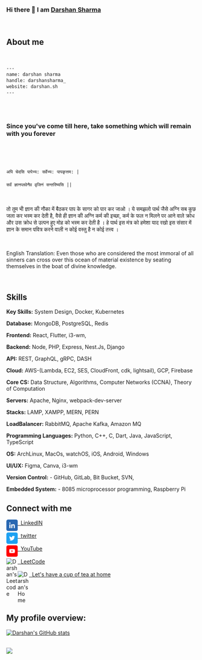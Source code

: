 ### Hi there 👋 I am [Darshan Sharma](https://darshan.sh)
<br>

## About me
<br>

```
---
name: darshan sharma
handle: darshansharma_
website: darshan.sh
---
```

<br><br>
### Since you've come till here, take something which will remain with you forever
<br><br>
<div>
<code>
अपि चेदसि पापेभ्य: सर्वेभ्य: पापकृत्तम: |<br>
सर्वं ज्ञानप्लवेनैव वृजिनं सन्तरिष्यसि ||
</code>
<br><br>
<p>
तो तुम भी ज्ञान की नौका में बैठकर पाप के सागर को पार कर जाओ । ये समझलो पार्थ जैसे अग्नि सब कुछ जला कर भस्म कर देती है, वैसे ही ज्ञान की अग्नि कर्म की इच्छा, कर्म के फल न मिलने पर आने वाले क्रोध और उस क्रोध से उत्पन हुए मोह को भस्म कर देती है । हे पार्थ इस मंत्र को हमेशा याद रखो इस संसार में ज्ञान के समान पवित्र करने वाली न कोई वस्तु है न कोई तत्त्व ।
</p><br>  
<p>
English Translation: Even those who are considered the most immoral of all sinners can cross over this ocean of material existence by seating themselves in the boat of divine knowledge.
</p>

</h4>
</div>

<br />

## Skills <br>
  
**Key Skills:** System Design, Docker, Kubernetes  
  
**Database:** MongoDB, PostgreSQL, Redis   
  
**Frontend:** React, Flutter, i3-wm,     
  
**Backend:** Node, PHP, Express, Nest.Js, Django   
  
**API:** REST, GraphQL, gRPC, DASH  
  
**Cloud:** AWS-(Lambda, EC2, SES, CloudFront, cdk, lightsail), GCP, Firebase  
  
**Core CS:** Data Structure, Algorithms, Computer Networks (CCNA), Theory of Computation 
  
**Servers:** Apache, Nginx, webpack-dev-server  
  
**Stacks:** LAMP, XAMPP, MERN, PERN  
  
**LoadBalancer:** RabbitMQ, Apache Kafka, Amazon MQ  
  
**Programming Languages:** Python, C++, C, Dart, Java, JavaScript, TypeScript  
  
**OS:** ArchLinux, MacOs, watchOS, iOS, Android, Windows  
  
**UI/UX:** Figma, Canva, i3-wm  
  
**Version Control:** - GitHub, GitLab, Bit Bucket, SVN,   
  
**Embedded System:** - 8085 microprocessor programming, Raspberry Pi  



## Connect with me


<a href="https://www.linkedin.com/in/darshansharmain/">
  <img align="left" alt="Darshan's LinkdeIN" width="30px" src="assets/linkedin-logo.png" /> &nbsp;&nbsp;LinkedIN
</a>
<br><br>
<a href="https://www.x.com/in/darshansharma_/">
  <img align="left" alt="Darshan's X" width="30px" src="assets/twitter-logo.png" />&nbsp;&nbsp;twitter
</a>
<br><br>
<a href="https://www.youtube.com/@darshansharma_/">
  <img align="left" alt="Darshan's Youtube" width="30px" src="assets/youtube-logo.png" />&nbsp;&nbsp;YouTube
</a>
<br><br>
<a href="https://leetcode.com/darshansharma_/">
  <img align="left" alt="Darshan's Leetcode" width="30px" src="https://cdn.jsdelivr.net/npm/simple-icons@v3/icons/leetcode.svg" />&nbsp;&nbsp;LeetCode
</a>
<br><br>
<a href="https://darshan.sh">
  <img align="left" alt="Darshan's Home" width="30px" src="https://dars-portfolio.s3.us-west-2.amazonaws.com/Images/favicon.png"/>&nbsp;&nbsp;Let's have a cup of tea at home
</a>

<br />
<br />



<br><br>

## My profile overview:

[![Darshan's GitHub stats](https://github-readme-stats.vercel.app/api?username=darshansharma)](https://github.com/anuraghazra/github-readme-stats)
<br />
<br />

![](https://hit.yhype.me/github/profile?user_id=14093291)